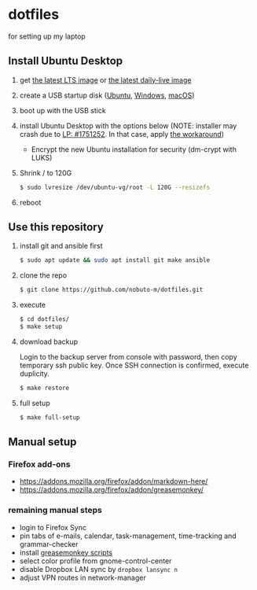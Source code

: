 dotfiles
========

for setting up my laptop

## Install Ubuntu Desktop

1. get [the latest LTS image](https://www.ubuntu.com/download/desktop) or [the latest daily-live image](http://cdimage.ubuntu.com/daily-live/current/)

1. create a USB startup disk ([Ubuntu](https://tutorials.ubuntu.com/tutorial/tutorial-create-a-usb-stick-on-ubuntu), [Windows](https://tutorials.ubuntu.com/tutorial/tutorial-create-a-usb-stick-on-windows), [macOS](https://tutorials.ubuntu.com/tutorial/tutorial-create-a-usb-stick-on-macos))

1. boot up with the USB stick

1. install Ubuntu Desktop with the options below (NOTE: installer may crash due to [LP: #1751252](https://launchpad.net/bugs/1751252). In that case, apply [the workaround](https://wiki.ubuntu.com/BionicBeaver/ReleaseNotes#line-403))
   * Encrypt the new Ubuntu installation for security (dm-crypt with LUKS)

1. Shrink / to 120G

    ```bash
    $ sudo lvresize /dev/ubuntu-vg/root -L 120G --resizefs
    ```

1. reboot


## Use this repository

1. install git and ansible first

    ```bash
    $ sudo apt update && sudo apt install git make ansible
    ```

1. clone the repo

    ```bash
    $ git clone https://github.com/nobuto-m/dotfiles.git
    ```

1. execute

    ```bash
    $ cd dotfiles/
    $ make setup
    ```

1. download backup

   Login to the backup server from console with password, then copy temporary ssh public key. Once SSH connection is confirmed, execute duplicity.

    ```bash
    $ make restore
    ```

1. full setup

    ```bash
    $ make full-setup
    ```

## Manual setup

### Firefox add-ons

* https://addons.mozilla.org/firefox/addon/markdown-here/
* https://addons.mozilla.org/firefox/addon/greasemonkey/

### remaining manual steps

* login to Firefox Sync
* pin tabs of e-mails, calendar, task-management, time-tracking and grammar-checker
* install [greasemonkey scripts](https://github.com/nobuto-m/greasemonkey-scripts)
* select color profile from gnome-control-center
* disable Dropbox LAN sync by `dropbox lansync n`
* adjust VPN routes in network-manager
